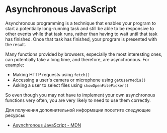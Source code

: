 # Asynchronous JavaScript

Asynchronous programming is a technique that enables your program to start a potentially long-running task and still be able to be responsive to other events while that task runs, rather than having to wait until that task has finished. Once that task has finished, your program is presented with the result.

Many functions provided by browsers, especially the most interesting ones, can potentially take a long time, and therefore, are asynchronous. For example:

- Making HTTP requests using `fetch()`
- Accessing a user's camera or microphone using `getUserMedia()`
- Asking a user to select files using `showOpenFilePicker()`

So even though you may not have to implement your own asynchronous functions very often, you are very likely to need to use them correctly.

Для получения дополнительной информации посетите следующие ресурсы:

- [Asynchronous JavaScript - MDN](https://developer.mozilla.org/en-US/docs/Learn/JavaScript/Asynchronous/Introducing)
